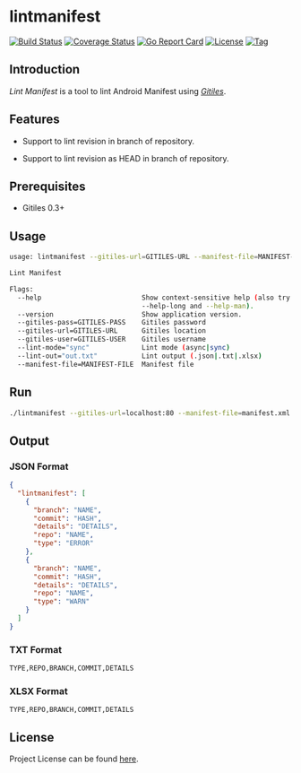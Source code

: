 # lintmanifest

[![Build Status](https://travis-ci.com/craftslab/lintmanifest.svg?branch=master)](https://travis-ci.com/craftslab/lintmanifest)
[![Coverage Status](https://coveralls.io/repos/github/craftslab/lintmanifest/badge.svg?branch=master)](https://coveralls.io/github/craftslab/lintmanifest?branch=master)
[![Go Report Card](https://goreportcard.com/badge/github.com/craftslab/lintmanifest)](https://goreportcard.com/report/github.com/craftslab/lintmanifest)
[![License](https://img.shields.io/github/license/craftslab/lintmanifest.svg?color=brightgreen)](https://github.com/craftslab/lintmanifest/blob/master/LICENSE)
[![Tag](https://img.shields.io/github/tag/craftslab/lintmanifest.svg?color=brightgreen)](https://github.com/craftslab/lintmanifest/tags)



## Introduction

*Lint Manifest* is a tool to lint Android Manifest using *[Gitiles](https://gerrit.googlesource.com/gitiles)*.



## Features

- Support to lint revision in branch of repository.

- Support to lint revision as HEAD in branch of repository.



## Prerequisites

- Gitiles 0.3+



## Usage

```bash
usage: lintmanifest --gitiles-url=GITILES-URL --manifest-file=MANIFEST-FILE [<flags>]

Lint Manifest

Flags:
  --help                         Show context-sensitive help (also try
                                 --help-long and --help-man).
  --version                      Show application version.
  --gitiles-pass=GITILES-PASS    Gitiles password
  --gitiles-url=GITILES-URL      Gitiles location
  --gitiles-user=GITILES-USER    Gitiles username
  --lint-mode="sync"             Lint mode (async|sync)
  --lint-out="out.txt"           Lint output (.json|.txt|.xlsx)
  --manifest-file=MANIFEST-FILE  Manifest file
```



## Run

```bash
./lintmanifest --gitiles-url=localhost:80 --manifest-file=manifest.xml
```



## Output

### JSON Format

```json
{
  "lintmanifest": [
    {
      "branch": "NAME",
      "commit": "HASH",
      "details": "DETAILS",
      "repo": "NAME",
      "type": "ERROR"
    },
    {
      "branch": "NAME",
      "commit": "HASH",
      "details": "DETAILS",
      "repo": "NAME",
      "type": "WARN"
    }
  ]
}
```



### TXT Format

```txt
TYPE,REPO,BRANCH,COMMIT,DETAILS
```



### XLSX Format

```
TYPE,REPO,BRANCH,COMMIT,DETAILS
```



## License

Project License can be found [here](LICENSE).
